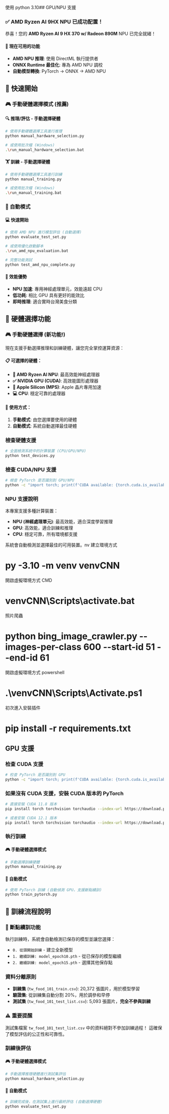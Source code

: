 使用 python 3.10## GPU/NPU 支援

### ✅ AMD Ryzen AI 9HX NPU 已成功配置！

恭喜！您的 **AMD Ryzen AI 9 HX 370 w/ Radeon 890M** NPU 已完全就緒！

#### 🚀 現在可用的功能
- **AMD NPU 推理**: 使用 DirectML 執行提供者
- **ONNX Runtime 最佳化**: 專為 AMD NPU 調校
- **自動模型轉換**: PyTorch → ONNX → AMD NPU

## 🚀 快速開始

### 🎮 手動硬體選擇模式 (推薦)

#### 🔍 推理/評估 - 手動選擇硬體
```bash
# 使用手動硬體選擇工具進行推理
python manual_hardware_selection.py

# 或使用批次檔 (Windows)
.\run_manual_hardware_selection.bat
```

#### 🏋️ 訓練 - 手動選擇硬體  
```bash
# 使用手動硬體選擇工具進行訓練
python manual_training.py

# 或使用批次檔 (Windows)
.\run_manual_training.bat
```

### 🤖 自動模式

#### 💻 快速開始
```bash
# 使用 AMD NPU 進行模型評估 (自動選擇)
python evaluate_test_set.py

# 或使用優化啟動腳本
.\run_amd_npu_evaluation.bat

# 完整功能測試
python test_amd_npu_complete.py
```

#### 🎯 效能優勢
- **NPU 加速**: 專用神經處理單元，效能遠超 CPU
- **低功耗**: 相比 GPU 具有更好的能效比  
- **即時推理**: 適合實時台灣美食分類

## 🎯 硬體選擇功能

### 🎮 手動硬體選擇 (新功能!)
現在支援手動選擇推理和訓練硬體，讓您完全掌控運算資源：

#### 📋 可選擇的硬體：
- **🚀 AMD Ryzen AI NPU**: 最高效能神經處理器
- **✅ NVIDIA GPU (CUDA)**: 高效能圖形處理器  
- **🍎 Apple Silicon (MPS)**: Apple 晶片專用加速
- **💻 CPU**: 穩定可靠的處理器

#### 🔧 使用方式：
1. **手動模式**: 由您選擇要使用的硬體
2. **自動模式**: 系統自動選擇最佳硬體

### 檢查硬體支援
```bash
# 全面檢測系統中的計算裝置 (CPU/GPU/NPU)
python test_devices.py
```

### 檢查 CUDA/NPU 支援
```bash
# 檢查 PyTorch 是否識別到 GPU/NPU
python -c "import torch; print(f'CUDA available: {torch.cuda.is_available()}'); print(f'CUDA device count: {torch.cuda.device_count()}'); print(f'Current device: {torch.cuda.current_device() if torch.cuda.is_available() else \"CPU only\"}')"
```

### NPU 支援說明
本專案支援多種計算裝置：
- **NPU (神經處理單元)**: 最高效能，適合深度學習推理
- **GPU**: 高效能，適合訓練和推理  
- **CPU**: 穩定可靠，所有環境都支援

系統會自動檢測並選擇最佳的可用裝置。nv 建立環境方式
# py -3.10 -m venv venvCNN

開啟虛擬環境方式 CMD
# venvCNN\Scripts\activate.bat
照片爬蟲

# python bing_image_crawler.py --images-per-class 600 --start-id 51 --end-id 61                                               

開啟虛擬環境方式 powershell
#  .\venvCNN\Scripts\Activate.ps1

初次進入安裝插件
# pip install -r requirements.txt

## GPU 支援

### 检查 CUDA 支援
```bash
# 检查 PyTorch 是否識別到 GPU
python -c "import torch; print(f'CUDA available: {torch.cuda.is_available()}'); print(f'CUDA device count: {torch.cuda.device_count()}'); print(f'Current device: {torch.cuda.current_device() if torch.cuda.is_available() else "CPU only"}')"
```

### 如果沒有 CUDA 支援，安裝 CUDA 版本的 PyTorch
```bash
# 直接安裝 CUDA 11.8 版本
pip install torch torchvision torchaudio --index-url https://download.pytorch.org/whl/cu118

# 或者安裝 CUDA 12.1 版本
pip install torch torchvision torchaudio --index-url https://download.pytorch.org/whl/cu121
```

### 執行訓練

#### 🎮 手動硬體選擇模式
```bash
# 手動選擇訓練硬體
python manual_training.py
```

#### 🤖 自動模式
```bash
# 使用 PyTorch 訓練 (自動偵測 GPU，支援斷點續訓)
python train_pytorch.py
```

## 🎯 訓練流程說明

### 🔄 斷點續訓功能
執行訓練時，系統會自動檢測已保存的模型並讓您選擇：
- `0. 從頭開始訓練` - 建立全新模型
- `1. 繼續訓練: model_epoch10.pth` - 從已保存的模型繼續
- `2. 繼續訓練: model_epoch15.pth` - 選擇其他保存點

### 資料分離原則
- **訓練集** (`tw_food_101_train.csv`): 20,372 張圖片，用於模型學習
- **驗證集**: 從訓練集自動分割 20%，用於調參和早停 
- **測試集** (`tw_food_101_test_list.csv`): 5,093 張圖片，**完全不參與訓練**

### ⚠️ 重要提醒
測試集檔案 `tw_food_101_test_list.csv` 中的資料絕對不參加訓練過程！
這確保了模型評估的公正性和可靠性。

### 訓練後評估

#### 🎮 手動硬體選擇模式
```bash
# 手動選擇推理硬體進行測試集評估
python manual_hardware_selection.py
```

#### 🤖 自動模式
```bash
# 訓練完成後，在測試集上進行最終評估 (自動選擇硬體)
python evaluate_test_set.py
```